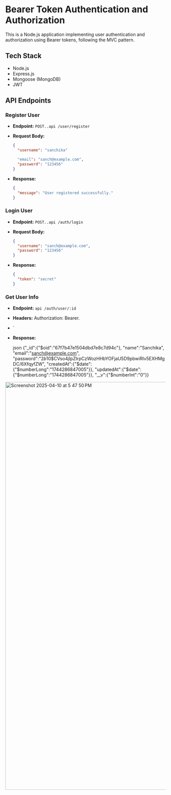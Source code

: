 # Bearer Token Authentication and Authorization

This is a Node.js application implementing user authentication and authorization using Bearer tokens, following the MVC pattern.

## Tech Stack

-   Node.js
-   Express.js
-   Mongoose (MongoDB)
-   JWT



## API Endpoints

### Register User

-   **Endpoint:** `POST..api /user/register`
-   **Request Body:**

    ```json
    {
      "username": "sanchika"

      "email": "sanch@example.com",
      "password": "123456"
    }
    ```

-   **Response:**

    ```json
    {
      "message": "User registered successfully."
    }
    ```

### Login User

-   **Endpoint:** `POST..api /auth/login`
-   **Request Body:**

    ```json
    {
      "username": "sanch@example.com",
      "password": "123456"
    }
    ```

-   **Response:**

    ```json
    {
      "token": "secret"
    }
    ```

### Get User Info

-   **Endpoint:** `api /auth/user/:id`
-   **Headers:** Authorization: Bearer.
-   `
-   **Response:**

    json
    {"_id":{"$oid":"67f7b47e1504dbd7e8c7d94c"},
    "name":"Sanchika",
    "email":"sanch@example.com",
    "password":"$2b$10$CVso4jIpZIrpCzWozHHbYOFjaU5D9pbwiRlv5EXHMgDC/6XfqyfZW",
    "createdAt":{"$date":{"$numberLong":"1744286847005"}},
    "updatedAt":{"$date":{"$numberLong":"1744286847005"}},
    "__v":{"$numberInt":"0"}}
    
   <img width="1277" alt="Screenshot 2025-04-10 at 5 47 50 PM" src="https://github.com/user-attachments/assets/9c5fb3d0-87da-4210-b8d9-a9ecdefba39d" />

